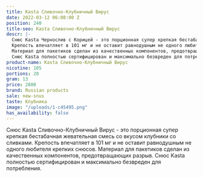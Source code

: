 ```yaml
---
title: Kasta Сливочно-Клубничный Вирус
date: 2022-03-12 06:08:00 Z
position: 240
title-seo: Kasta Сливочно-Клубничный Вирус
descr: |-
  Снюс Kasta Чернослив с Корицей - это порционная супер крепкая бестабачная жевательная смесь со вкусом клубники со сливками.
  Крепость впечатляет в 101 мг и не оставит равнодушным не одного любителя крепких снюсов.
  Материал для пакетиков сделан из качественных компонентов, предотвращающих разрыв.
  Снюс Kasta полностью сертифицирован и максимально безвреден для потребления.
product-name: Kasta Сливочно-Клубничный Вирус
nicotine: 105
portions: 20
gram: 13
price: 2800
brand: Russian products
sale: new-snus
taste: Клубника
image: "/uploads/1-c45495.png"
has_availability: false
---
```


Снюс Kasta Сливочно-Клубничный Вирус - это порционная супер крепкая бестабачная жевательная смесь со вкусом клубники со сливками.
Крепость впечатляет в 101 мг и не оставит равнодушным не одного любителя крепких снюсов.
Материал для пакетиков сделан из качественных компонентов, предотвращающих разрыв.
Снюс Kasta полностью сертифицирован и максимально безвреден для потребления.